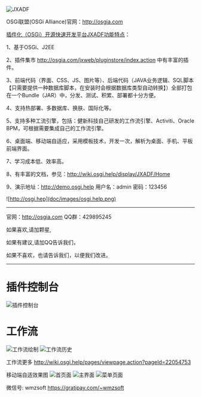﻿![JXADF](doc/images/logo.png)

OSGi联盟(OSGi Alliance)官网：http://osgia.com

<a href="http://osgia.com" target="osgi">插件化（OSGi）开源快速开发平台JXADF功能特点</a>：

1、基于OSGi、J2EE

2、插件集市 http://osgia.com/jxweb/pluginstore/index.action 中有丰富的插件。

3、前端代码（界面、CSS、JS、图片等）、后端代码（JAVA业务逻辑、SQL脚本【只需要提供一种数据库脚本，在安装时会根据数据库类型自动转换】）全部打包在一个Bundle（JAR）中，分发、测试、积累、部署都十分方便。

4、支持热部署、多数据库、换肤、国际化等。

5、支持多种工流引擎，包括：健新科技自己研发的工作流引擎、Activiti、Oracle BPM，可根据需要集成自己的工作流引擎。

6、桌面端、移动端自适应，采用模板技术，开发一次，解析为桌面、手机、平板前端界面。

7、学习成本低、效率高。

8、有丰富的文档，参见：http://wiki.osgi.help/display/JXADF/Home

9、演示地址：http://demo.osgi.help 用户名：admin 密码：123456

![http://osgi.hep](doc/images/osgi.help.png)

------------------------------------
官网：http://osgia.com
QQ群：429895245

如果喜欢,请加颗星,

如果有建议,请加QQ告诉我们，

如果不喜欢，也请告诉我们，以便我们改进。


---------------------------------------------------
插件控制台
======
![插件控制台](doc/images/console.png)

工作流
=======
![工作流绘制](doc/images/wf01.png)
![工作流历史](doc/images/wf02.png)

工作流更多 http://wiki.osgi.help/pages/viewpage.action?pageId=22054753

移动端自适效果图
![首页面](doc/images/mobile-inbox.png)
![主界面](doc/images/mobile-main.png)
![菜单页面](doc/images/mobile-menu.png)

微信号: wmzsoft
https://gratipay.com/~wmzsoft


